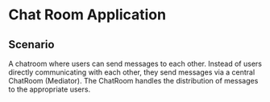 # Chat Room Application

## Scenario

A chatroom where users can send messages to each other. Instead of users directly communicating with each other, they send messages via a central ChatRoom (Mediator). The ChatRoom handles the distribution of messages to the appropriate users.